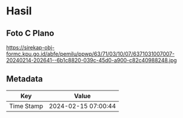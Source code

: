 # Hasil

## Foto C Plano

https://sirekap-obj-formc.kpu.go.id/abfe/pemilu/ppwp/63/71/03/10/07/6371031007007-20240214-202641--6b1c8820-039c-45d0-a900-c82c40988248.jpg


## Metadata

| Key        | Value               |
| ---------- | ------------------- |
| Time Stamp | 2024-02-15 07:00:44 |



